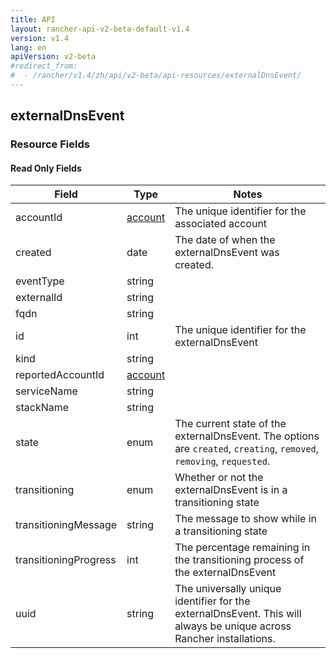 ```yaml
---
title: API
layout: rancher-api-v2-beta-default-v1.4
version: v1.4
lang: en
apiVersion: v2-beta
#redirect_from:
#  - /rancher/v1.4/zh/api/v2-beta/api-resources/externalDnsEvent/
---
```


## externalDnsEvent



### Resource Fields


#### Read Only Fields

Field | Type   | Notes
---|---|---
accountId | [account]({{site.baseurl}}/rancher/{{page.version}}/{{page.lang}}/api/{{page.apiVersion}}/api-resources/account/)  | The unique identifier for the associated account
created | date  | The date of when the externalDnsEvent was created.
eventType | string  | 
externalId | string  | 
fqdn | string  | 
id | int  | The unique identifier for the externalDnsEvent
kind | string  | 
reportedAccountId | [account]({{site.baseurl}}/rancher/{{page.version}}/{{page.lang}}/api/{{page.apiVersion}}/api-resources/account/)  | 
serviceName | string  | 
stackName | string  | 
state | enum  | The current state of the externalDnsEvent. The options are `created`, `creating`, `removed`, `removing`, `requested`.
transitioning | enum  | Whether or not the externalDnsEvent is in a transitioning state
transitioningMessage | string  | The message to show while in a transitioning state
transitioningProgress | int  | The percentage remaining in the transitioning process of the externalDnsEvent
uuid | string  | The universally unique identifier for the externalDnsEvent. This will always be unique across Rancher installations.


<br>
